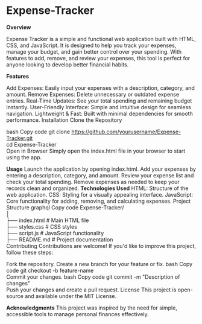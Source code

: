# Expense-Tracker
**Overview**

Expense Tracker is a simple and functional web application built with HTML, CSS, and JavaScript. It is designed to help you track your expenses, manage your budget, and gain better control over your spending. With features to add, remove, and review your expenses, this tool is perfect for anyone looking to develop better financial habits.

**Features**

Add Expenses: Easily input your expenses with a description, category, and amount.
Remove Expenses: Delete unnecessary or outdated expense entries.
Real-Time Updates: See your total spending and remaining budget instantly.
User-Friendly Interface: Simple and intuitive design for seamless navigation.
Lightweight & Fast: Built with minimal dependencies for smooth performance.
Installation
Clone the Repository

bash
Copy code
git clone https://github.com/yourusername/Expense-Tracker.git  
cd Expense-Tracker  
Open in Browser
Simply open the index.html file in your browser to start using the app.

**Usage**
Launch the application by opening index.html.
Add your expenses by entering a description, category, and amount.
Review your expense list and check your total spending.
Remove expenses as needed to keep your records clean and organized.
**Technologies Used**
HTML: Structure of the web application.
CSS: Styling for a visually appealing interface.
JavaScript: Core functionality for adding, removing, and calculating expenses.
Project Structure
graphql
Copy code
Expense-Tracker/  
│  
├── index.html       # Main HTML file  
├── styles.css       # CSS styles  
├── script.js        # JavaScript functionality  
├── README.md        # Project documentation  
Contributing
Contributions are welcome! If you'd like to improve this project, follow these steps:

Fork the repository.
Create a new branch for your feature or fix.
bash
Copy code
git checkout -b feature-name  
Commit your changes.
bash
Copy code
git commit -m "Description of changes"  
Push your changes and create a pull request.
License
This project is open-source and available under the MIT License.

**Acknowledgments**
This project was inspired by the need for simple, accessible tools to manage personal finances effectively.
